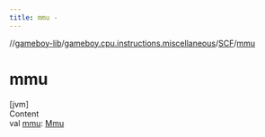 ```yaml
---
title: mmu -
---
```

//[gameboy-lib](../../index.md)/[gameboy.cpu.instructions.miscellaneous](../index.md)/[SCF](index.md)/[mmu](mmu.md)



# mmu  
[jvm]  
Content  
val [mmu](mmu.md): [Mmu](../../gameboy.memory/-mmu/index.md)  



